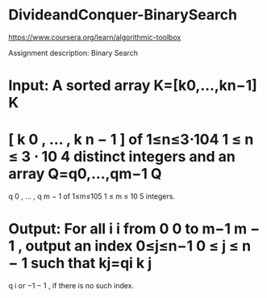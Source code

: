 # DivideandConquer-BinarySearch
https://www.coursera.org/learn/algorithmic-toolbox

Assignment description:
Binary Search


Input: A sorted array K=[k0,…,kn−1]
K
=
[
k
0
,
…
,
k
n
−
1
]
 of 1≤n≤3⋅104
1
≤
n
≤
3
⋅
10
4
distinct integers and an array Q=q0,…,qm−1
Q
=
q
0
,
…
,
q
m
−
1
 of 1≤m≤105
1
≤
m
≤
10
5
integers.

Output: For all i
i
 from 0
0
 to m−1
m
−
1
, output an index 0≤j≤n−1
0
≤
j
≤
n
−
1
 such that kj=qi
k
j
=
q
i
 or −1
−
1
, if there is no such index.
